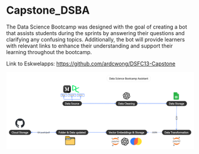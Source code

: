 # Capstone_DSBA
The Data Science Bootcamp was designed with the goal of creating a bot that assists students during the sprints by answering their questions and clarifying any confusing topics. Additionally, the bot will provide learners with relevant links to enhance their understanding and support their learning throughout the bootcamp.

Link to Eskwelapps: https://github.com/ardcwong/DSFC13-Capstone

![DSBA Workflow](https://github.com/ajbsarmi/DSF_13_Capstone_DSBA/blob/main/DSBAworkflow.png)

